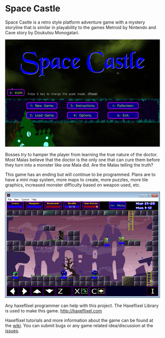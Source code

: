# Space Castle
Space Castle is a retro style platform adventure game with a mystery storyline that is similar in playability to the games Metroid by Nintendo and Cave story by Doukutsu Monogatari.

![title](https://raw.githubusercontent.com/galoyo/SpaceCastle/master/dev/images/title-large.png)

Bosses try to hamper the player from learning the true nature of the doctor. Most Malas believe that the doctor is the only one that can cure them before they turn into a monster like one Mala did. Are the Malas telling the truth?

This game has an ending but will continue to be programmed. Plans are to have a mini map system, more maps to create, more puzzles, more tile graphics, increased monster difficulty based on weapon used, etc.

![preview](https://raw.githubusercontent.com/galoyo/SpaceCastle/master/dev/images/preview2.gif)

Any haxeflixel programmer can help with this project. The Haxeflixel Library is used to make this game. http://haxeflixel.com

Haxeflixel tutorials and more information about the game can be found at the [wiki](https://github.com/galoyo/SpaceCastle/wiki). You can submit bugs or any game related idea/discussion at the [issues](https://github.com/galoyo/SpaceCastle/issues). 

